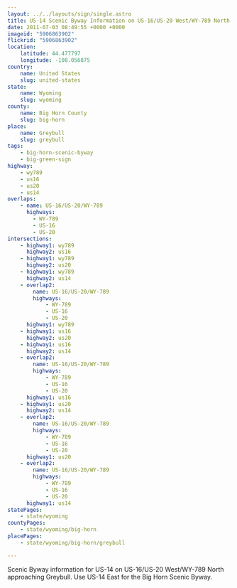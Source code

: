 ```yaml
---
layout: ../../layouts/sign/single.astro
title: US-14 Scenic Byway Information on US-16/US-20 West/WY-789 North
date: 2011-07-03 08:49:55 +0000 +0000
imageid: "5906863902"
flickrid: "5906863902"
location:
    latitude: 44.477797
    longitude: -108.056875
country:
    name: United States
    slug: united-states
state:
    name: Wyoming
    slug: wyoming
county:
    name: Big Horn County
    slug: big-horn
place:
    name: Greybull
    slug: greybull
tags:
    - big-horn-scenic-byway
    - big-green-sign
highway:
    - wy789
    - us16
    - us20
    - us14
overlaps:
    - name: US-16/US-20/WY-789
      highways:
        - WY-789
        - US-16
        - US-20
intersections:
    - highway1: wy789
      highway2: us16
    - highway1: wy789
      highway2: us20
    - highway1: wy789
      highway2: us14
    - overlap2:
        name: US-16/US-20/WY-789
        highways:
            - WY-789
            - US-16
            - US-20
      highway1: wy789
    - highway1: us16
      highway2: us20
    - highway1: us16
      highway2: us14
    - overlap2:
        name: US-16/US-20/WY-789
        highways:
            - WY-789
            - US-16
            - US-20
      highway1: us16
    - highway1: us20
      highway2: us14
    - overlap2:
        name: US-16/US-20/WY-789
        highways:
            - WY-789
            - US-16
            - US-20
      highway1: us20
    - overlap2:
        name: US-16/US-20/WY-789
        highways:
            - WY-789
            - US-16
            - US-20
      highway1: us14
statePages:
    - state/wyoming
countyPages:
    - state/wyoming/big-horn
placePages:
    - state/wyoming/big-horn/greybull

---
```

Scenic Byway information for US-14 on US-16/US-20 West/WY-789 North approaching Greybull.  Use US-14 East for the Big Horn Scenic Byway.